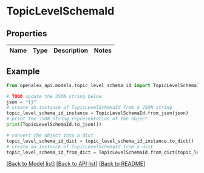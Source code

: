 # TopicLevelSchemaId


## Properties

Name | Type | Description | Notes
------------ | ------------- | ------------- | -------------

## Example

```python
from openalex_api.models.topic_level_schema_id import TopicLevelSchemaId

# TODO update the JSON string below
json = "{}"
# create an instance of TopicLevelSchemaId from a JSON string
topic_level_schema_id_instance = TopicLevelSchemaId.from_json(json)
# print the JSON string representation of the object
print(TopicLevelSchemaId.to_json())

# convert the object into a dict
topic_level_schema_id_dict = topic_level_schema_id_instance.to_dict()
# create an instance of TopicLevelSchemaId from a dict
topic_level_schema_id_from_dict = TopicLevelSchemaId.from_dict(topic_level_schema_id_dict)
```
[[Back to Model list]](../README.md#documentation-for-models) [[Back to API list]](../README.md#documentation-for-api-endpoints) [[Back to README]](../README.md)


